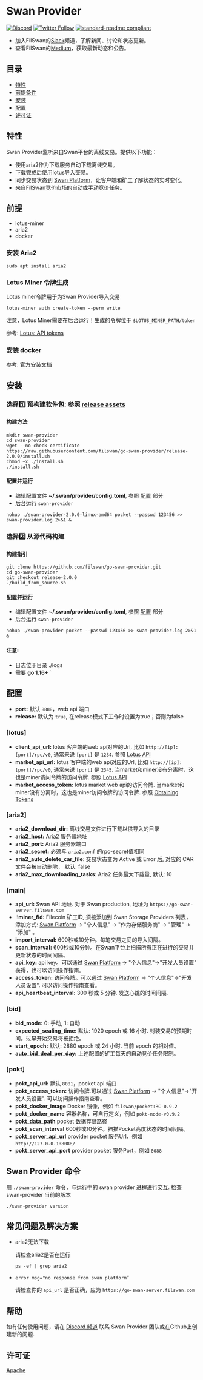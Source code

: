 # Swan Provider
[![Discord](https://img.shields.io/discord/770382203782692945?label=Discord&logo=Discord)](https://discord.gg/MSXGzVsSYf)
[![Twitter Follow](https://img.shields.io/twitter/follow/0xfilswan)](https://twitter.com/0xfilswan)
[![standard-readme compliant](https://img.shields.io/badge/readme%20style-standard-brightgreen.svg)](https://github.com/RichardLitt/standard-readme)

- 加入FilSwan的[Slack](https://filswan.slack.com)频道，了解新闻、讨论和状态更新。 
- 查看FilSwan的[Medium](https://filswan.medium.com)，获取最新动态和公告。

## 目录

- [特性](#Features)
- [前提条件](#Prerequisite)
- [安装](#Installation)
- [配置](#Config)
- [许可证](#license)

## 特性

Swan Provider监听来自Swan平台的离线交易。提供以下功能：

* 使用aria2作为下载服务自动下载离线交易。
* 下载完成后使用lotus导入交易。
* 同步交易状态到 [Swan Platform](https://www.filswan.com/)，让客户端和矿工了解状态的实时变化。
* 来自FilSwan竞价市场的自动或手动竞价任务。

## 前提
- lotus-miner
- aria2
- docker
### 安装 Aria2 
```shell
sudo apt install aria2
```
### Lotus Miner 令牌生成
Lotus miner令牌用于为Swan Provider导入交易
```shell
lotus-miner auth create-token --perm write
```
注意，Lotus Miner需要在后台运行！生成的令牌位于 `$LOTUS_MINER_PATH/token`

参考: [Lotus: API tokens](https://lotus.filecoin.io/reference/basics/api-access/)

### 安装 docker
参考: [官方安装文档](https://docs.docker.com/engine/install/)


## 安装
### 选择:one: **预构建软件包**: 参照 [release assets](https://github.com/filswan/go-swan-provider/releases)
####  构建方法
```shell
mkdir swan-provider
cd swan-provider
wget --no-check-certificate https://raw.githubusercontent.com/filswan/go-swan-provider/release-2.0.0/install.sh
chmod +x ./install.sh
./install.sh
```
#### 配置并运行
- 编辑配置文件 **~/.swan/provider/config.toml**, 参照 [配置](#Config) 部分
- 后台运行 `swan-provider` 

```
nohup ./swan-provider-2.0.0-linux-amd64 pocket --passwd 123456 >> swan-provider.log 2>&1 & 
```
### 选择:two: 从源代码构建
####  构建指引
```shell
git clone https://github.com/filswan/go-swan-provider.git
cd go-swan-provider
git checkout release-2.0.0
./build_from_source.sh
```
#### 配置并运行
- 编辑配置文件 **~/.swan/provider/config.toml**, 参照 [配置](#Config) 部分
- 后台运行 `swan-provider`

```
nohup ./swan-provider pocket --passwd 123456 >> swan-provider.log 2>&1 & 
```
#### 注意:
- 日志位于目录 ./logs
- 需要 **go 1.16+**
  `
## 配置
- **port:** 默认 `8888`，web api 端口
- **release:** 默认为 `true`, 在release模式下工作时设置为true；否则为false

### [lotus]
- **client_api_url:** lotus 客户端的web api对应的Url, 比如 `http://[ip]:[port]/rpc/v0`, 通常来说 `[port]` 是 `1234`. 参照 [Lotus API](https://docs.filecoin.io/reference/lotus-api/)
- **market_api_url:** lotus 客户端的web api对应的Url, 比如 `http://[ip]:[port]/rpc/v0`, 通常来说 `[port]` 是 `2345`. 当market和miner没有分离时，这也是miner访问令牌的访问令牌. 参照 [Lotus API](https://docs.filecoin.io/reference/lotus-api/)
- **market_access_token:** lotus market web api的访问令牌. 当market和miner没有分离时，这也是miner访问令牌的访问令牌. 参照 [Obtaining Tokens](https://docs.filecoin.io/build/lotus/api-tokens/#obtaining-tokens)

### [aria2]
- **aria2_download_dir:** 离线交易文件进行下载以供导入的目录
- **aria2_host:** Aria2 服务器地址
- **aria2_port:** Aria2 服务器端口
- **aria2_secret:** 必须与 `aria2.conf` 的rpc-secret值相同
- **aria2_auto_delete_car_file**: 交易状态变为 Active 或 Error 后, 对应的 CAR 文件会被自动删除， 默认: false
- **aria2_max_downloading_tasks**: Aria2 任务最大下载量, 默认: 10

### [main]
- **api_url:** Swan API 地址. 对于 Swan production, 地址为 `https://go-swan-server.filswan.com`
- :bangbang:**miner_fid:** Filecoin 矿工ID, 须被添加到 Swan Storage Providers 列表， 添加方式:  [Swan Platform](https://console.filswan.com/#/dashboard) -> "个人信息" -> "作为存储服务商" -> "管理" -> "添加" 。
- **import_interval:** 600秒或10分钟。每笔交易之间的导入间隔。
- **scan_interval:** 600秒或10分钟。在Swan平台上扫描所有正在进行的交易并更新状态的时间间隔。
- **api_key:** api key。可以通过 [Swan Platform](https://console.filswan.com/#/dashboard) -> "个人信息"->"开发人员设置" 获得，也可以访问操作指南。
- **access_token:** 访问令牌。可以通过 [Swan Platform](https://console.filswan.com/#/dashboard) -> "个人信息"->"开发人员设置". 可以访问操作指南查看。
- **api_heartbeat_interval:** 300 秒或 5 分钟. 发送心跳的时间间隔.

### [bid]
- **bid_mode:** 0: 手动, 1: 自动
- **expected_sealing_time:**  默认: 1920 epoch 或 16 小时. 封装交易的预期时间。过早开始交易将被拒绝。
- **start_epoch:** 默认: 2880 epoch 或 24 小时. 当前 epoch 的相对值。
- **auto_bid_deal_per_day:** 上述配置的矿工每天的自动竞价任务限制。


### [pokt]
- **pokt_api_url:** 默认 `8081`，pocket api 端口
- **pokt_access_token:** 访问令牌.可以通过 [Swan Platform](https://console.filswan.com/#/dashboard) -> "个人信息"->"开发人员设置". 可以访问操作指南查看。
- **pokt_docker_image** Docker 镜像，例如 `filswan/pocket:RC-0.9.2`
- **pokt_docker_name** 容器名称，可自行定义，例如 `pokt-node-v0.9.2`
- **pokt_data_path** pocket 数据存储路径
- **pokt_scan_interval** 600秒或10分钟。扫描Pocket高度状态的时间间隔。
- **pokt_server_api_url** provider pocket 服务Url，例如 `http://127.0.0.1:8088/`
- **pokt_server_api_port** provider pocket 服务Port，例如 `8088`

## Swan Provider 命令
 用 `./swan-provider` 命令，与运行中的 swan provider 进程进行交互.
检查 swan-provider 当前的版本
```
./swan-provider version
```
## 常见问题及解决方案
* aria2无法下载

  请检查aria2是否在运行
  ```shell
  ps -ef | grep aria2
  ```

* `error msg="no response from swan platform”`

  请检查你的 `api_url` 是否正确，应为  `https://go-swan-server.filswan.com`
## 帮助

如有任何使用问题，请在 [Discord 频道](http://discord.com/invite/KKGhy8ZqzK) 联系 Swan Provider 团队或在Github上创建新的问题.

## 许可证

[Apache](https://github.com/filswan/go-swan-provider/blob/main/LICENSE)
